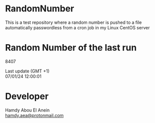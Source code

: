 # RandomNumber    
This is a test repository where a random number is pushed to a file automatically passwordless from a cron job in my Linux CentOS server    
# Random Number of the last run   
8407
      
Last update (GMT +1)    
07/01/24 12:00:01
# Developer    
Hamdy Abou El Anein   
hamdy.aea@protonmail.com
